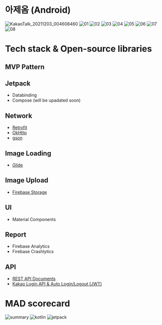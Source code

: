 # 아제옴 (Android)
![KakaoTalk_20211203_004608460](https://user-images.githubusercontent.com/76798309/145388315-5c4adf42-ca50-44bd-9e19-5d7be47f2836.png)
![01](https://user-images.githubusercontent.com/76798309/145388347-92f409a9-620c-46b0-b265-5b2421fb9173.jpg)
![02](https://user-images.githubusercontent.com/76798309/145388351-5d04e4d7-31d9-404c-a628-7868ad0405d1.jpg)
![03](https://user-images.githubusercontent.com/76798309/145388355-34d220ab-b8b6-413a-854f-02d6b1c23196.jpg)
![04](https://user-images.githubusercontent.com/76798309/145388357-a037d2a9-f780-4143-a9b1-50f92fcb501a.jpg)
![05](https://user-images.githubusercontent.com/76798309/145388359-b4258b4f-1a82-4265-8d75-cd1865922271.jpg)
![06](https://user-images.githubusercontent.com/76798309/145388362-30cba17d-091d-4af9-93a4-969facd90fb2.jpg)
![07](https://user-images.githubusercontent.com/76798309/145388364-fa332d21-aa12-4b66-87e6-e2880a9f393a.jpg)
![08](https://user-images.githubusercontent.com/76798309/145388366-a9e67371-f2a2-48d6-89ab-4f7f8b1685ad.jpg)

# Tech stack & Open-source libraries
## MVP Pattern
## Jetpack
- Databinding
- Compose (will be upadated soon)

## Network
- [Retrofit](https://github.com/square/retrofit)
- [OkHttp](https://github.com/square/okhttp)
- [gson](https://github.com/google/gson)

## Image Loading 
- [Glide](https://github.com/bumptech/glide)

## Image Upload
- [Firebase Storage](https://firebase.google.com/docs/storage/android/start)

## UI
- Material Components

## Report
- Firebase Analytics
- Firebase Crashlytics

## API
- [REST API Documents](https://docs.google.com/spreadsheets/d/1GDGn3duE1Z_1B9WqSRtqAUM1RoZVSL0w/edit#gid=1503329402)
- [Kakao Login API & Auto Login/Logout (JWT)](https://developers.kakao.com/docs/latest/ko/kakaologin/rest-api)



# MAD scorecard
![summary](https://user-images.githubusercontent.com/76798309/145354472-b3acdeb7-d2f7-4114-97aa-dab266e0a3ab.png)
![kotlin](https://user-images.githubusercontent.com/76798309/145389197-edf6b086-d288-4072-8981-8caf90223319.png)
![jetpack](https://user-images.githubusercontent.com/76798309/145389203-03ecca3f-a2e1-4c5c-b896-63345b820eb3.png)
